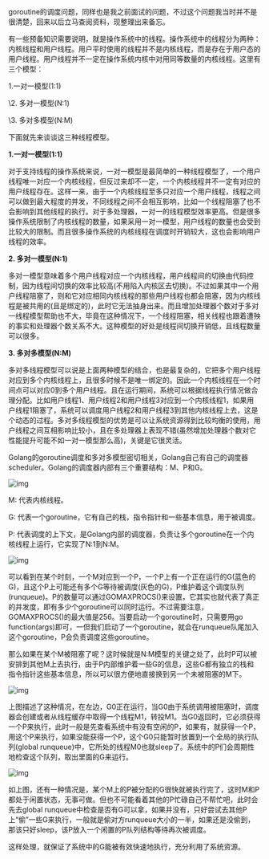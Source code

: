 goroutine的调度问题，同样也是我之前面试的问题，不过这个问题我当时并不是很清楚，回来以后立马查阅资料，现整理出来备忘。

有一些预备知识需要说明，就是操作系统中的线程。操作系统中的线程分为两种：内核线程和用户线程。用户平时使用的线程并不是内核线程，而是存在于用户态的用户线程。用户线程并不一定在操作系统内核中对用同等数量的内核线程。这里有三个模型：

1.一对一模型(1:1)

\2. 多对一模型(N:1)

\3. 多对多模型(N:M)

下面就先来谈谈这三种线程模型。

**1.一对一模型(1:1)**

对于支持线程的操作系统来说，一对一模型是最简单的一种线程模型了，一个用户线程唯一对应一个内核线程，但反过来却不一定，一个内核线程并不一定有对应的用户线程存在。这样一来，由于一个内核线程至多只对应一个用户线程，线程之间可以做到最大程度的并发，不同线程之间不会相互影响，比如一个线程阻塞了也不会影响到其他线程的执行。对于多处理器，一对一的线程模型效率更高。但是很多操作系统限制了内核线程的数量，如果采用一对一模型，用户线程的数量也会受到比较大的限制。而且很多操作系统的内核线程在调度时开销较大，这也会影响用户线程的效率。

**2. 多对一模型(N:1)**

多对一模型意味着多个用户线程对应一个内核线程，用户线程间的切换由代码控制，因为线程间切换的效率比较高(不用陷入内核区去切换)。不过如果其中一个用户线程阻塞了，则和它对应相同内核线程的那些用户线程也都会阻塞，因为内核线程是被共用的(且是绑定的)，此时它无法抽身出来。而且增加处理器个数对于多对一线程模型帮助也不大，毕竟在这种情况下，一个线程阻塞，相关线程也跟着遭殃的事实和处理器个数关系不大。这种模型的好处是线程间切换开销低，且线程数量可以很多。

**3. 多对多模型(N:M)**

多对多线程模型可以说是上面两种模型的结合，也是最复杂的，它把多个用户线程对应到多个内核线程上，且很多时候不是唯一绑定的。因此一个内核线程在一个时间点可以对应0到多个用户线程。且在运行期间，系统可以根据线程执行情况做合理分配。比如用户线程1、用户线程2和用户线程3对应到一个内核线程1，如果用户线程1阻塞了，系统可以调度用户线程2和用户线程3到其他内核线程上去，这是个动态的过程。多对多线程模型的优势是可以让系统资源得到比较均衡的使用，用户线程之间互相影响比较小，且在多处理器上表现不错(虽然增加处理器个数对它性能提升可能不如一对一模型那么高)，关键是它很灵活。

Golang的goroutine调度和多对多模型密切相关，Golang自己有自己的调度器scheduler。Golang的调度器内部有三个重要结构：M、P和G。

![img](http://morsmachine.dk/our-cast.jpg)

M: 代表内核线程。

G: 代表一个goroutine，它有自己的栈，指令指针和一些基本信息，用于被调度。

P: 代表调度的上下文，是Golang内部的调度器，负责让多个goroutine在一个内核线程上运行，它实现了N:1到N:M。

![img](http://morsmachine.dk/in-motion.jpg)

可以看到在某个时刻，一个M对应到一个P，一个P上有一个正在运行的G(蓝色的G)，且这个P上可能还有多个G等待被调度(灰色的G)，P维护着这个调度队列(runqueue)。P的数量可以通过GOMAXPROCS()来设置，它其实也就代表了真正的并发度，即有多少个goroutine可以同时运行。不过需要注意，GOMAXPROCS()的最大值是256。当要启动一个goroutine时，只需要用go function(args)即可，一但我们启动了一个goroutine，就会在runqueue队尾加入这个goroutine，P会负责调度这些goroutine。

那么如果在某个M被阻塞了呢？这时候就是N:M模型的关键之处了，此时P可以被安排到其他M上去执行，由于P内部维护着一些G的信息，这些G都有独立的栈和指令指针这些基本信息，所以可以很方便地直接换到另一个未被阻塞的M下。

![img](http://morsmachine.dk/syscall.jpg)

上图描述了这种情况，在左边，G0正在运行，当G0由于系统调用被阻塞时，调度器会创建或者从线程缓存中取得一个线程M1，转投M1。当G0返回时，它必须获得一个P来执行，此时一般是先查看系统中有没有空闲的P，如果有，就获得一个P，用这个P来执行，如果没能获得一个P，这个G0只能暂时放置到一个全局的执行队列(global runqueue)中，它所处的线程M0也就sleep了。系统中的P们会周期性地检查这个队列，取出里面的G来运行。

![img](http://morsmachine.dk/steal.jpg)

如上图，还有一种情况是，某个M上的P被分配的G很快就被执行完了，这时M和P都处于闲置状态，无事可做。但也不可能看着其他的P忙碌自己不帮忙吧，此时会先去global runqueue中检查是否有G可以拿，如果并没有，只好尝试去其他P上“偷”一些G来执行，一般就是偷对方runqueue大小的一半，如果还是没偷到，那该只好sleep，该P放入一个闲置的P队列结构等待再次被调度。

 

这样处理，就保证了系统中的G能被有效快速地执行，充分利用了系统资源。